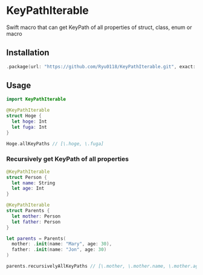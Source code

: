 # KeyPathIterable
Swift macro that can get KeyPath of all properties of struct, class, enum or macro

## Installation
```Swift
.package(url: "https://github.com/Ryu0118/KeyPathIterable.git", exact: "0.1.0")
```

## Usage
```Swift
import KeyPathIterable

@KeyPathIterable
struct Hoge {
  let hoge: Int
  let fuga: Int
}

Hoge.allKeyPaths // [\.hoge, \.fuga]
```
### Recursively get KeyPath of all properties
```Swift
@KeyPathIterable
struct Person {
  let name: String
  let age: Int
}

@KeyPathIterable 
struct Parents {
  let mother: Person
  let father: Person
}

let parents = Parents(
  mother: .init(name: "Mary", age: 30),
  father: .init(name: "Jon", age: 30)
)

parents.recursivelyAllKeyPaths // [\.mother, \.mother.name, \.mother.age, \.father, \.father.name, \.father.age]
```
